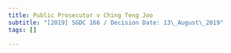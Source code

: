 ```yaml
---
title: Public Prosecutor v Ching Teng Joo
subtitle: "[2019] SGDC 166 / Decision Date: 13\_August\_2019"
tags: []

---
```

